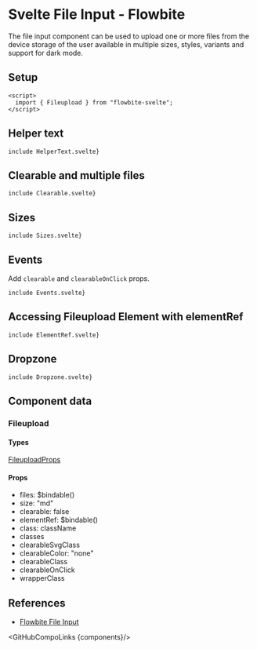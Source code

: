 # Svelte File Input - Flowbite


The file input component can be used to upload one or more files from the device storage of the user available in multiple sizes, styles, variants and support for dark mode.

## Setup

```svelte
<script>
  import { Fileupload } from "flowbite-svelte";
</script>
```

## Helper text

```svelte
include HelperText.svelte}
```

## Clearable and multiple files

```svelte
include Clearable.svelte}
```

## Sizes

```svelte
include Sizes.svelte}
```

## Events

Add `clearable` and `clearableOnClick` props.

```svelte
include Events.svelte}
```

## Accessing Fileupload Element with elementRef

```svelte
include ElementRef.svelte}
```

## Dropzone

```svelte
include Dropzone.svelte}
```

## Component data

### Fileupload

#### Types

[FileuploadProps](https://github.com/themesberg/flowbite-svelte/blob/main/src/lib/types.ts#L714)

#### Props

- files: $bindable()
- size: "md"
- clearable: false
- elementRef: $bindable()
- class: className
- classes
- clearableSvgClass
- clearableColor: "none"
- clearableClass
- clearableOnClick
- wrapperClass


## References

- [Flowbite File Input](https://flowbite.com/docs/forms/file-input/)

<GitHubCompoLinks {components}/>
